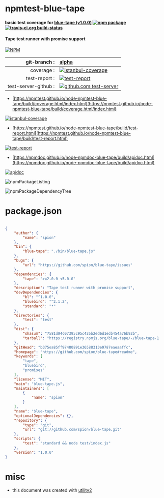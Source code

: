 # npmtest-blue-tape

#### basic test coverage for  [blue-tape (v1.0.0)](https://github.com/spion/blue-tape#readme)  [![npm package](https://img.shields.io/npm/v/npmtest-blue-tape.svg?style=flat-square)](https://www.npmjs.org/package/npmtest-blue-tape) [![travis-ci.org build-status](https://api.travis-ci.org/npmtest/node-npmtest-blue-tape.svg)](https://travis-ci.org/npmtest/node-npmtest-blue-tape)

#### Tape test runner with promise support

[![NPM](https://nodei.co/npm/blue-tape.png?downloads=true&downloadRank=true&stars=true)](https://www.npmjs.com/package/blue-tape)

| git-branch : | [alpha](https://github.com/npmtest/node-npmtest-blue-tape/tree/alpha)|
|--:|:--|
| coverage : | [![istanbul-coverage](https://npmtest.github.io/node-npmtest-blue-tape/build/coverage.badge.svg)](https://npmtest.github.io/node-npmtest-blue-tape/build/coverage.html/index.html)|
| test-report : | [![test-report](https://npmtest.github.io/node-npmtest-blue-tape/build/test-report.badge.svg)](https://npmtest.github.io/node-npmtest-blue-tape/build/test-report.html)|
| test-server-github : | [![github.com test-server](https://npmtest.github.io/node-npmtest-blue-tape/GitHub-Mark-32px.png)](https://npmtest.github.io/node-npmtest-blue-tape/build/app/index.html) | | build-artifacts : | [![build-artifacts](https://npmtest.github.io/node-npmtest-blue-tape/glyphicons_144_folder_open.png)](https://github.com/npmtest/node-npmtest-blue-tape/tree/gh-pages/build)|

- [https://npmtest.github.io/node-npmtest-blue-tape/build/coverage.html/index.html](https://npmtest.github.io/node-npmtest-blue-tape/build/coverage.html/index.html)

[![istanbul-coverage](https://npmtest.github.io/node-npmtest-blue-tape/build/screenCapture.buildCi.browser.%252Ftmp%252Fbuild%252Fcoverage.lib.html.png)](https://npmtest.github.io/node-npmtest-blue-tape/build/coverage.html/index.html)

- [https://npmtest.github.io/node-npmtest-blue-tape/build/test-report.html](https://npmtest.github.io/node-npmtest-blue-tape/build/test-report.html)

[![test-report](https://npmtest.github.io/node-npmtest-blue-tape/build/screenCapture.buildCi.browser.%252Ftmp%252Fbuild%252Ftest-report.html.png)](https://npmtest.github.io/node-npmtest-blue-tape/build/test-report.html)

- [https://npmdoc.github.io/node-npmdoc-blue-tape/build/apidoc.html](https://npmdoc.github.io/node-npmdoc-blue-tape/build/apidoc.html)

[![apidoc](https://npmdoc.github.io/node-npmdoc-blue-tape/build/screenCapture.buildCi.browser.%252Ftmp%252Fbuild%252Fapidoc.html.png)](https://npmdoc.github.io/node-npmdoc-blue-tape/build/apidoc.html)

![npmPackageListing](https://npmtest.github.io/node-npmtest-blue-tape/build/screenCapture.npmPackageListing.svg)

![npmPackageDependencyTree](https://npmtest.github.io/node-npmtest-blue-tape/build/screenCapture.npmPackageDependencyTree.svg)



# package.json

```json

{
    "author": {
        "name": "spion"
    },
    "bin": {
        "blue-tape": "./bin/blue-tape.js"
    },
    "bugs": {
        "url": "https://github.com/spion/blue-tape/issues"
    },
    "dependencies": {
        "tape": ">=2.0.0 <5.0.0"
    },
    "description": "Tape test runner with promise support",
    "devDependencies": {
        "bl": "^1.0.0",
        "bluebird": "^2.1.2",
        "standard": "*"
    },
    "directories": {
        "test": "test"
    },
    "dist": {
        "shasum": "7581d04c07395c95c426b2ed6d1edb454a76b92b",
        "tarball": "https://registry.npmjs.org/blue-tape/-/blue-tape-1.0.0.tgz"
    },
    "gitHead": "b375ea85ff97480891e36588313e9787eaeaaffc",
    "homepage": "https://github.com/spion/blue-tape#readme",
    "keywords": [
        "tape",
        "bluebird",
        "promises"
    ],
    "license": "MIT",
    "main": "blue-tape.js",
    "maintainers": [
        {
            "name": "spion"
        }
    ],
    "name": "blue-tape",
    "optionalDependencies": {},
    "repository": {
        "type": "git",
        "url": "git://github.com/spion/blue-tape.git"
    },
    "scripts": {
        "test": "standard && node test/index.js"
    },
    "version": "1.0.0"
}
```



# misc
- this document was created with [utility2](https://github.com/kaizhu256/node-utility2)
